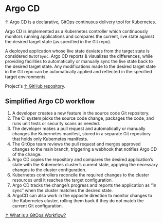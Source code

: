 # Argo CD

[↑ Argo CD](https://argo-cd.readthedocs.io) is a declarative, GitOps continuous delivery tool for Kubernetes.

Argo CD is implemented as a Kubernetes controller which continuously monitors running applications and compares the current, live state against the desired target state (as specified in the Git repo).

A deployed application whose live state deviates from the target state is considered `OutOfSync`. Argo CD reports & visualizes the differences, while providing facilities to automatically or manually sync the live state back to the desired target state. Any modifications made to the desired target state in the Git repo can be automatically applied and reflected in the specified target environments.

Project's [↑ GitHub repository](https://github.com/argoproj/argo-cd).

## Simplified Argo CD workflow

1. A developer creates a new feature in the source code Git repository.
2. The CI system picks the source code change, packages the code, and runs unit tests or security scans as needed.
3. The developer makes a pull request and automatically or manually changes the Kubernetes manifest, stored in a separate Git repository that holds only Kubernetes manifests.
4. The GitOps team reviews the pull request and merges approved changes to the main branch, triggering a webhook that notifies Argo CD of the change.
5. Argo CD copies the repository and compares the desired application’s state with the Kubernetes cluster’s current state, applying the necessary changes to the cluster configuration.
6. Kubernetes controllers reconcile the required changes to the cluster resources until it reaches the target configuration.
7. Argo CD tracks the change’s progress and reports the application as “in sync” when the cluster matches the desired state.
8. ArgoCD can also work in the opposite direction to monitor changes to the Kubernetes cluster, rolling them back if they do not match the current Git configuration.

[↑ What Is a GitOps Workflow?](https://codefresh.io/learn/gitops/gitops-workflow-vs-traditional-workflow-what-is-the-difference/)

